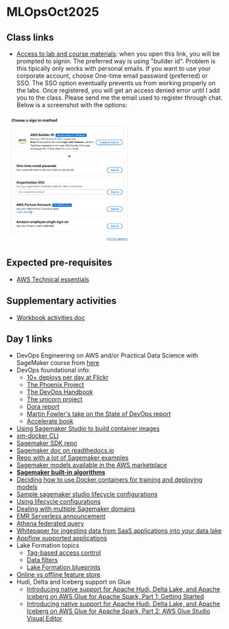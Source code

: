 # MLOpsOct2025

## Class links
- [Access to lab and course materials](https://us-east-1.student.classrooms.aws.training/class/ilt%231YqMAD3yhyaA1zh4hhq2Zp): when you open this link, you will be prompted to signin. The preferred way is using "builder id". Problem is this tipically only works with personal emails. If you want to use your corporate account, choose One-time email password (preferred) or SSO. The SSO option eventually prevents us from working properly on the labs. Once registered, you will get an access denied error until I add you to the class. Please send me the email used to register through chat. Below is a screenshot with the options:<br>
<img src="./lab-login.jpg" alt="login options" width="300" height="300"/>

## Expected pre-requisites
- [AWS Technical essentials](https://skillbuilder.aws/learn/K8C2FNZM6X/aws-technical-essentials/N7Q3SXQCDY) 

## Supplementary activities
- [Workbook activities doc](./MLOps_Engineering_on_AWS_Workbook_Customers.docx)


## Day 1 links
- DevOps Engineering on AWS and/or Practical Data Science with SageMaker course from [here](https://aws.amazon.com/training/classroom/)
- DevOps foundational info:
  - [10+ deploys per day at Flickr](https://www.youtube.com/watch?v=LdOe18KhtT4&t=12s)
  - [The Phoenix Project](https://www.amazon.com/Phoenix-Project-DevOps-Helping-Business-ebook/dp/B09JWVXFNG/)
  - [The DevOps Handbook](https://www.amazon.com/dp/B09G2GS39R/)
  - [The unicorn project](https://www.amazon.com/dp/B0812C82T9)
  - [Dora report](https://dora.dev/research/2024/dora-report/)
  - [Martin Fowler's take on the State of DevOps report](https://martinfowler.com/bliki/StateOfDevOpsReport.html)
  - [Accelerate book](https://www.amazon.com/dp/1942788339/)
- [Using Sagemaker Studio to build container images](https://aws.amazon.com/blogs/machine-learning/using-the-amazon-sagemaker-studio-image-build-cli-to-build-container-images-from-your-studio-notebooks/)
- [sm-docker CLI](https://github.com/aws-samples/sagemaker-studio-image-build-cli)
- [Sagemaker SDK repo](https://github.com/aws/sagemaker-python-sdk)
- [Sagemaker doc on readthedocs.io](https://sagemaker.readthedocs.io/en/stable/)
- [Repo with a lot of Sagemaker examples](https://github.com/aws/amazon-sagemaker-examples)
- [Sagemaker models available in the AWS marketplace](https://aws.amazon.com/marketplace/search/results?FULFILLMENT_OPTION_TYPE=SAGEMAKER_ALGORITHM&filters=FULFILLMENT_OPTION_TYPE)
- **[Sagemaker built-in algorithms](https://docs.aws.amazon.com/sagemaker/latest/dg/algos.html)**
- [Deciding how to use Docker containers for training and deploying models](https://docs.aws.amazon.com/sagemaker/latest/dg/docker-containers.html)
- [Sample sagemaker studio lifecycle configurations](https://github.com/aws-samples/sagemaker-studio-lifecycle-config-examples)
- [Using lifecycle configurations](https://aws.amazon.com/blogs/machine-learning/amazon-sagemaker-studio-and-sagemaker-notebook-instance-now-come-with-jupyterlab-3-notebooks-to-boost-developer-productivity/)
- [Dealing with multiple Sagemaker domains](https://docs.aws.amazon.com/sagemaker/latest/dg/domain-multiple.html)
- [EMR Serverless announcement](https://aws.amazon.com/blogs/aws/amazon-emr-serverless-now-generally-available-run-big-data-applications-without-managing-servers/)
- [Athena federated query](https://docs.aws.amazon.com/athena/latest/ug/connectors-available.html)
- [Whitepaper for ingesting data from SaaS applications into your data lake](https://docs.aws.amazon.com/whitepapers/latest/patterns-for-ingesting-saas-data-into-aws-data-lakes/patterns-for-ingesting-saas-data-into-aws-data-lakes.html)
- [Appflow supported applications](https://docs.aws.amazon.com/appflow/latest/userguide/app-specific.html)
- Lake Formation topics
  - [Tag-based access control](https://docs.aws.amazon.com/lake-formation/latest/dg/tag-based-access-control.html)
  - [Data filters](https://docs.aws.amazon.com/lake-formation/latest/dg/data-filtering.html)
  - [Lake Formation blueprints](https://docs.aws.amazon.com/lake-formation/latest/dg/workflows-about.html)
- [Online vs offline feature store](https://docs.aws.amazon.com/sagemaker/latest/dg/feature-store-storage-configurations.html)
- Hudi, Delta and Iceberg support on Glue
  - [Introducing native support for Apache Hudi, Delta Lake, and Apache Iceberg on AWS Glue for Apache Spark, Part 1: Getting Started](https://aws.amazon.com/blogs/big-data/part-1-getting-started-introducing-native-support-for-apache-hudi-delta-lake-and-apache-iceberg-on-aws-glue-for-apache-spark/)
  - [Introducing native support for Apache Hudi, Delta Lake, and Apache Iceberg on AWS Glue for Apache Spark, Part 2: AWS Glue Studio Visual Editor](https://aws.amazon.com/blogs/big-data/part-2-glue-studio-visual-editor-introducing-native-support-for-apache-hudi-delta-lake-and-apache-iceberg-on-aws-glue-for-apache-spark/)
